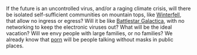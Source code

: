 If the future is an uncontrolled virus, and/or a raging climate crisis, will there be isolated self-sufficient communities on mountain tops, like <a href="https://gameofthrones.fandom.com/wiki/Winterfell">Winterfell</a>, that allow no ingress or egress? Will it be like <a href="https://en.battlestarwikiclone.org/wiki/Cylon_computer_virus">Battlestar Galactica</a>, with no networking to keep the electronic viruses out? What will be the ideal vacation? Will we envy people with large families, or no families? We already know that <a href="http://scripting.com/2020/05/05.html#a145422">porn</a> will be people talking without masks in public places. 
